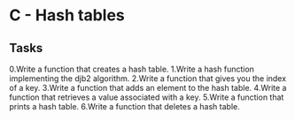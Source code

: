# **C - Hash tables**
## Tasks
0.Write a function that creates a hash table.
1.Write a hash function implementing the djb2 algorithm.
2.Write a function that gives you the index of a key.
3.Write a function that adds an element to the hash table.
4.Write a function that retrieves a value associated with a key.
5.Write a function that prints a hash table.
6.Write a function that deletes a hash table.


